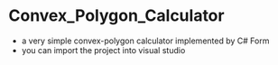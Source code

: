 Convex_Polygon_Calculator
=========================

- a very simple convex-polygon calculator implemented by C# Form
- you can import the project into visual studio
